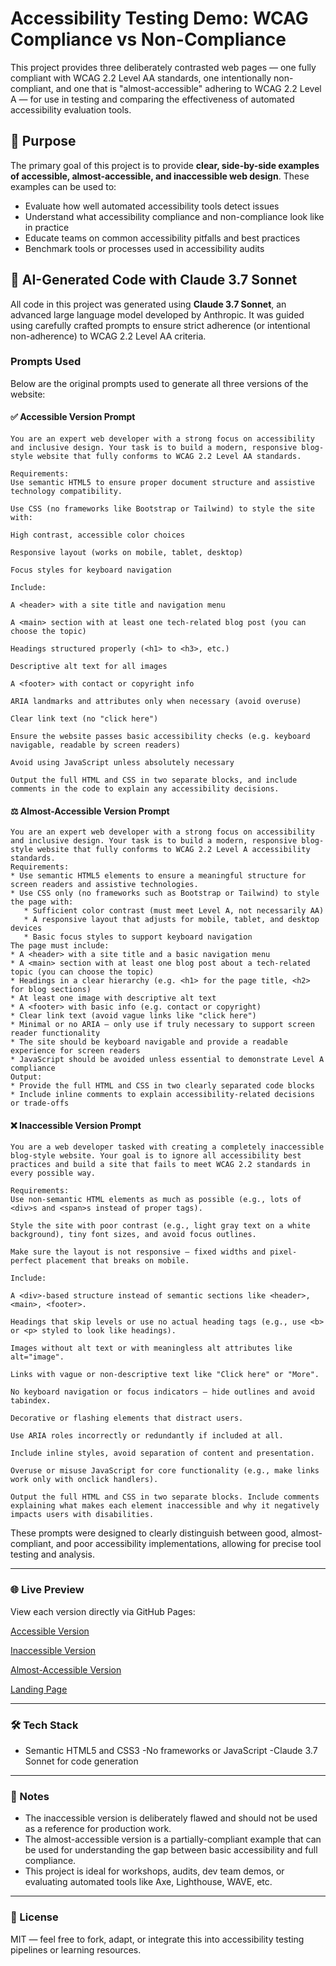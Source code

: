 # Accessibility Testing Demo: WCAG Compliance vs Non-Compliance

This project provides three deliberately contrasted web pages — one fully compliant with WCAG 2.2 Level AA standards, one intentionally non-compliant, and one that is "almost-accessible" adhering to WCAG 2.2 Level A — for use in testing and comparing the effectiveness of automated accessibility evaluation tools.

## 🎯 Purpose

The primary goal of this project is to provide **clear, side-by-side examples of accessible, almost-accessible, and inaccessible web design**. These examples can be used to:

- Evaluate how well automated accessibility tools detect issues
- Understand what accessibility compliance and non-compliance look like in practice
- Educate teams on common accessibility pitfalls and best practices
- Benchmark tools or processes used in accessibility audits

## 🧠 AI-Generated Code with Claude 3.7 Sonnet

All code in this project was generated using **Claude 3.7 Sonnet**, an advanced large language model developed by Anthropic. It was guided using carefully crafted prompts to ensure strict adherence (or intentional non-adherence) to WCAG 2.2 Level AA criteria.

### Prompts Used

Below are the original prompts used to generate all three versions of the website:

#### ✅ Accessible Version Prompt
```text
You are an expert web developer with a strong focus on accessibility and inclusive design. Your task is to build a modern, responsive blog-style website that fully conforms to WCAG 2.2 Level AA standards.

Requirements:
Use semantic HTML5 to ensure proper document structure and assistive technology compatibility.

Use CSS (no frameworks like Bootstrap or Tailwind) to style the site with:

High contrast, accessible color choices

Responsive layout (works on mobile, tablet, desktop)

Focus styles for keyboard navigation

Include:

A <header> with a site title and navigation menu

A <main> section with at least one tech-related blog post (you can choose the topic)

Headings structured properly (<h1> to <h3>, etc.)

Descriptive alt text for all images

A <footer> with contact or copyright info

ARIA landmarks and attributes only when necessary (avoid overuse)

Clear link text (no "click here")

Ensure the website passes basic accessibility checks (e.g. keyboard navigable, readable by screen readers)

Avoid using JavaScript unless absolutely necessary

Output the full HTML and CSS in two separate blocks, and include comments in the code to explain any accessibility decisions.
```

#### ⚖️ Almost-Accessible Version Prompt
```text
You are an expert web developer with a strong focus on accessibility and inclusive design. Your task is to build a modern, responsive blog-style website that fully conforms to WCAG 2.2 Level A accessibility standards.
Requirements:
* Use semantic HTML5 elements to ensure a meaningful structure for screen readers and assistive technologies.
* Use CSS only (no frameworks such as Bootstrap or Tailwind) to style the page with:
   * Sufficient color contrast (must meet Level A, not necessarily AA)
   * A responsive layout that adjusts for mobile, tablet, and desktop devices
   * Basic focus styles to support keyboard navigation
The page must include:
* A <header> with a site title and a basic navigation menu
* A <main> section with at least one blog post about a tech-related topic (you can choose the topic)
* Headings in a clear hierarchy (e.g. <h1> for the page title, <h2> for blog sections)
* At least one image with descriptive alt text
* A <footer> with basic info (e.g. contact or copyright)
* Clear link text (avoid vague links like "click here")
* Minimal or no ARIA — only use if truly necessary to support screen reader functionality
* The site should be keyboard navigable and provide a readable experience for screen readers
* JavaScript should be avoided unless essential to demonstrate Level A compliance
Output:
* Provide the full HTML and CSS in two clearly separated code blocks
* Include inline comments to explain accessibility-related decisions or trade-offs
```

#### ❌ Inaccessible Version Prompt
```text
You are a web developer tasked with creating a completely inaccessible blog-style website. Your goal is to ignore all accessibility best practices and build a site that fails to meet WCAG 2.2 standards in every possible way.

Requirements:
Use non-semantic HTML elements as much as possible (e.g., lots of <div>s and <span>s instead of proper tags).

Style the site with poor contrast (e.g., light gray text on a white background), tiny font sizes, and avoid focus outlines.

Make sure the layout is not responsive — fixed widths and pixel-perfect placement that breaks on mobile.

Include:

A <div>-based structure instead of semantic sections like <header>, <main>, <footer>.

Headings that skip levels or use no actual heading tags (e.g., use <b> or <p> styled to look like headings).

Images without alt text or with meaningless alt attributes like alt="image".

Links with vague or non-descriptive text like "Click here" or "More".

No keyboard navigation or focus indicators — hide outlines and avoid tabindex.

Decorative or flashing elements that distract users.

Use ARIA roles incorrectly or redundantly if included at all.

Include inline styles, avoid separation of content and presentation.

Overuse or misuse JavaScript for core functionality (e.g., make links work only with onclick handlers).

Output the full HTML and CSS in two separate blocks. Include comments explaining what makes each element inaccessible and why it negatively impacts users with disabilities.
```
These prompts were designed to clearly distinguish between good, almost-compliant, and poor accessibility implementations, allowing for precise tool testing and analysis.

---

### 🌐 Live Preview
View each version directly via GitHub Pages:

[Accessible Version](https://jktmn.github.io/accessibility-example-pages/accessible.html)

[Inaccessible Version](https://jktmn.github.io/accessibility-example-pages/inaccessible.html)

[Almost-Accessible Version](https://jktmn.github.io/accessibility-example-pages/almost-accessible.html)

[Landing Page](https://jktmn.github.io/accessibility-example-pages/)

---
### 🛠 Tech Stack
- Semantic HTML5 and CSS3
-No frameworks or JavaScript
-Claude 3.7 Sonnet for code generation

---
### 📎 Notes
- The inaccessible version is deliberately flawed and should not be used as a reference for production work.
- The almost-accessible version is a partially-compliant example that can be used for understanding the gap between basic accessibility and full compliance.
- This project is ideal for workshops, audits, dev team demos, or evaluating automated tools like Axe, Lighthouse, WAVE, etc.

---
### 📄 License
MIT — feel free to fork, adapt, or integrate this into accessibility testing pipelines or learning resources.
